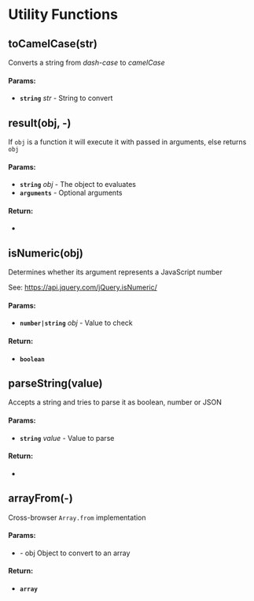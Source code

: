 

<!-- Start src/utils.js -->

# Utility Functions

## toCamelCase(str)

Converts a string from *dash-case* to *camelCase*

#### Params:

* **`string`** *str* - String to convert

## result(obj, -)

If `obj` is a function it will execute it with passed in arguments, else returns `obj`

#### Params:

* **`string`** *obj* - The object to evaluates
* **`arguments`** *-* Optional arguments

#### Return:

* 

## isNumeric(obj)

Determines whether its argument represents a JavaScript number

See: https://api.jquery.com/jQuery.isNumeric/

#### Params:

* **`number|string`** *obj* - Value to check

#### Return:

* **`boolean`** 

## parseString(value)

Accepts a string and tries to parse it as boolean, number or JSON

#### Params:

* **`string`** *value* - Value to parse

#### Return:

* 

## arrayFrom(-)

Cross-browser `Array.from` implementation

#### Params:

* *-* obj Object to convert to an array

#### Return:

* **`array`** 

<!-- End src/utils.js -->

